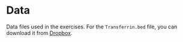# Data

Data files used in the exercises. 
For the `Transferrin.bed` file, you can download it from [Dropbox](https://www.dropbox.com/s/1ub8yc7jwpggm4s/Transferrin.bed?dl=0).
